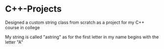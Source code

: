 # C++-Projects

Designed a custom string class from scratch as a project for my C++ course in college

My string is called "astring" as for the first letter in my name begins with the letter "A" 

